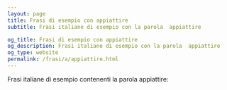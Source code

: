 ```yaml
---
layout: page
title: Frasi di esempio con appiattire 
subtitle: Frasi italiane di esempio con la parola  appiattire

og_title: Frasi di esempio con appiattire 
og_description: Frasi italiane di esempio con la parola  appiattire
og_type: website
permalink: /frasi/a/appiattire.html
---
```


Frasi italiane di esempio contenenti la parola appiattire:


